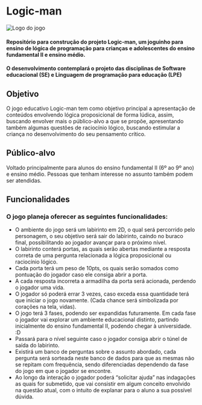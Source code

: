 # Logic-man
![Logo do jogo](https://github.com/juakacc/logic-man/blob/master/images/logo-jogo.png)
#### Repositório para construção do projeto Logic-man, um joguinho para ensino de lógica de programação para crianças e adolescentes do ensino fundamental II e ensino médio.
#### O desenvolvimento contemplará o projeto das disciplinas de Software educacional (SE) e Linguagem de programação para educação (LPE)

## Objetivo
O jogo educativo Logic-man tem como objetivo principal a apresentação de conteúdos envolvendo lógica proposicional de forma lúdica, assim, buscando envolver mais o público-alvo a que se propõe, apresentando também algumas questões de raciocínio lógico, buscando estimular a criança no desenvolvimento do seu pensamento crítico.

## Público-alvo
Voltado principalmente para alunos do ensino fundamental II (6º ao 9º ano) e ensino médio. Pessoas que tenham interesse no assunto também podem ser atendidas. 

## Funcionalidades
### O jogo planeja oferecer as seguintes funcionalidades:
- O ambiente do jogo será um labirinto em 2D, o qual será percorrido pelo personagem, o seu objetivo será sair do labirinto, caindo no buraco final, possibilitando ao jogador avançar para o próximo nível.
- O labirinto conterá portas, as quais serão abertas mediante a resposta correta de uma pergunta relacionada a lógica proposicional ou raciocínio lógico.
- Cada porta terá um peso de 10pts, os quais serão somados como pontuação do jogador caso ele consiga abrir a porta.
- A cada resposta incorreta a armadilha da porta será acionada, perdendo o jogador uma vida.
- O jogador só poderá errar 3 vezes, caso exceda essa quantidade terá que iniciar o jogo novamente. (Cada chance será simbolizada por corações na tela, vidas).
- O jogo terá 3 fases, podendo ser expandidas futuramente. Em cada fase o jogador vai explorar um ambiente educacional distinto, partindo inicialmente do ensino fundamental II, podendo chegar à universidade. :D
- Passará para o nível seguinte caso o jogador consiga abrir o túnel de saída do labirinto.
- Existirá um banco de perguntas sobre o assunto abordado, cada pergunta será sorteada neste banco de dados para que as mesmas não se repitam com frequência, sendo diferenciadas dependendo da fase do jogo em que o jogador se encontre.
- Ao longo da interação o jogador poderá “solicitar ajuda” nas indagações as quais for submetido, que vai consistir em algum conceito envolvido na questão atual, com o intuito de explanar para o aluno a sua possível dúvida.
